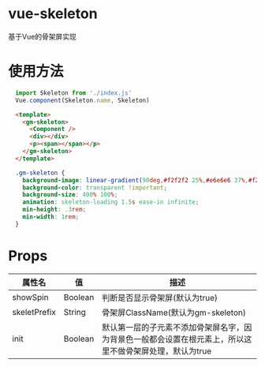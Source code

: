 # vue-skeleton
基于Vue的骨架屏实现

# 使用方法
```javascript
  import Skeleton from './index.js'
  Vue.component(Skeleton.name, Skeleton)
```

```html
  <template>
    <gm-skeleton>
      <Component />
      <div></div>
      <p><span></span></p>
    </gm-skeleton>
  </template>
```

```css
  .gm-skeleton {
    background-image: linear-gradient(90deg,#f2f2f2 25%,#e6e6e6 37%,#f2f2f2 63%) !important;
    background-color: transparent !important;
    background-size: 400% 100%;
    animation: skeleton-loading 1.5s ease-in infinite;
    min-height: .3rem;
    min-width: 1rem;
  }
```

# Props
属性名 | 值 | 描述
-----  | ---- | ---
showSpin | Boolean | 判断是否显示骨架屏(默认为true)
skeletPrefix | String | 骨架屏ClassName(默认为gm-skeleton)
init | Boolean | 默认第一层的子元素不添加骨架屏名字，因为背景色一般都会设置在根元素上，所以这里不做骨架屏处理，默认为true
